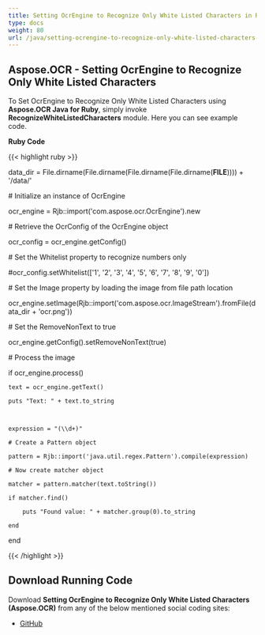 ```yaml
---
title: Setting OcrEngine to Recognize Only White Listed Characters in Ruby
type: docs
weight: 80
url: /java/setting-ocrengine-to-recognize-only-white-listed-characters-in-ruby/
---
```


## **Aspose.OCR - Setting OcrEngine to Recognize Only White Listed Characters**
To Set OcrEngine to Recognize Only White Listed Characters using **Aspose.OCR Java for Ruby**, simply invoke **RecognizeWhiteListedCharacters** module. Here you can see example code.

**Ruby Code**

{{< highlight ruby >}}

 data_dir = File.dirname(File.dirname(File.dirname(File.dirname(__FILE__)))) + '/data/'



\# Initialize an instance of OcrEngine

ocr_engine = Rjb::import('com.aspose.ocr.OcrEngine').new

\# Retrieve the OcrConfig of the OcrEngine object

ocr_config = ocr_engine.getConfig()

\# Set the Whitelist property to recognize numbers only

#ocr_config.setWhitelist(['1', '2', '3', '4', '5', '6', '7', '8', '9', '0'])

\# Set the Image property by loading the image from file path location

ocr_engine.setImage(Rjb::import('com.aspose.ocr.ImageStream').fromFile(data_dir + 'ocr.png'))

\# Set the RemoveNonText to true

ocr_engine.getConfig().setRemoveNonText(true)

\# Process the image

if ocr_engine.process()

    text = ocr_engine.getText()

    puts "Text: " + text.to_string



    expression = "(\\d+)"

    # Create a Pattern object

    pattern = Rjb::import('java.util.regex.Pattern').compile(expression)

    # Now create matcher object

    matcher = pattern.matcher(text.toString())

    if matcher.find()

        puts "Found value: " + matcher.group(0).to_string

    end

end

{{< /highlight >}}
## **Download Running Code**
Download **Setting OcrEngine to Recognize Only White Listed Characters (Aspose.OCR)** from any of the below mentioned social coding sites:

- [GitHub](https://github.com/aspose-ocr/Aspose.OCR-for-Java/blob/master/Plugins/Aspose_OCR_Java_for_Ruby/lib/asposeocrjava/OCR/recognizewhitelistedcharacters.rb)
